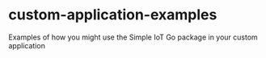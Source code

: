 # custom-application-examples
Examples of how you might use the Simple IoT Go package in your custom application
